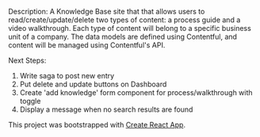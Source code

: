 Description: A Knowledge Base site that that allows users to read/create/update/delete two types of content: a process guide and a video walkthrough. Each type of content will belong to a specific business unit of a company. The data models are defined using Contentful, and content will be managed using Contentful's API.

Next Steps:

1. Write saga to post new entry
2. Put delete and update buttons on Dashboard
3. Create 'add knowledge' form component for process/walkthrough with toggle
4. Display a message when no search results are found


This project was bootstrapped with [Create React App](https://github.com/facebookincubator/create-react-app).

